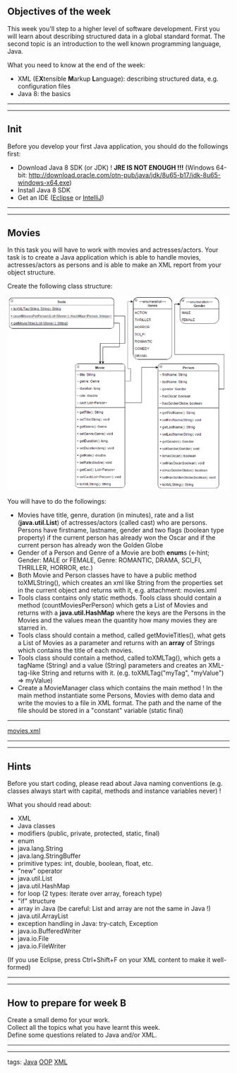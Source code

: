 ## Objectives of the week

This week you'll step to a higher level of software development.
First you will learn about describing structured data in a global standard format.
The second topic is an introduction to the well known programming language, Java.

What you need to know at the end of the week:
* XML (E**X**tensible **M**arkup **L**anguage): describing structured data, e.g. configuration files
* Java 8: the basics

------------

------------

## Init

Before you develop your first Java application, you should do the followings first:
* Download Java 8 SDK (or JDK) ! **JRE IS NOT ENOUGH !!!**
  (Windows 64-bit: http://download.oracle.com/otn-pub/java/jdk/8u65-b17/jdk-8u65-windows-x64.exe)
* Install Java 8 SDK
* Get an IDE
  ([Eclipse](https://www.eclipse.org/downloads/download.php?file=/technology/epp/downloads/release/mars/1/eclipse-java-mars-1-win32-x86_64.zip)
  or [IntelliJ](https://www.jetbrains.com/idea/#chooseYourEdition))

------------

------------

## Movies

In this task you will have to work with movies and actresses/actors.
Your task is to create a Java application
which is able to handle movies, actresses/actors as persons
and is able to make an XML report from your object structure.

Create the following class structure:

![](description/movies_uml.jpg)

You will have to do the followings:
* Movies have title, genre, duration (in minutes),
  rate and a list (**java.util.List**) of actresses/actors (called cast) who are persons.
  Persons have firstname, lastname, gender and two flags (boolean type property)
  if the current person has already won the Oscar and if the current person has already won the Golden Globe
* Gender of a Person and Genre of a Movie are both **enum**s
  (<-hint; Gender: MALE or FEMALE, Genre: ROMANTIC, DRAMA, SCI_FI, THRILLER, HORROR, etc.)
* Both Movie and Person classes have to have a public method toXMLString(),
  which creates an xml like String from the properties set in the current object and returns with it,
  e.g. attachment: movies.xml
* Tools class contains only static methods.
  Tools class should contain a method (countMoviesPerPerson)
  which gets a List of Movies and returns with a **java.util.HashMap**
  where the keys are the Persons in the Movies
  and the values mean the quantity how many movies they are starred in.
* Tools class should contain a method, called getMovieTitles(),
  what gets a List of Movies as a parameter and returns with an **array** of Strings
  which contains the title of each movies.
* Tools class should contain a method, called toXMLTag(),
  which gets a tagName (String) and a value (String) parameters
  and creates an XML-tag-like String and returns with it.
  (e.g. toXMLTag("myTag", "myValue") => <myTag>myValue</myTag>)
* Create a MovieManager class which contains the main method !
  In the main method instantiate some Persons, Movies with demo data and write the movies to a file in XML format.
  The path and the name of the file should be stored in a "constant" variable (static final)

-----

[movies.xml](description/movies.xml)

-----------

-----------

## Hints

Before you start coding, please read about Java naming conventions
(e.g. classes always start with capital, methods and instance variables never) !

What you should read about:
* XML
* Java classes
* modifiers (public, private, protected, static, final)
* enum
* java.lang.String
* java.lang.StringBuffer
* primitive types: int, double, boolean, float, etc.
* "new" operator
* java.util.List
* java.util.HashMap
* for loop (2 types: iterate over array, foreach type)
* "if" structure
* array in Java (be careful: List and array are not the same in Java !)
* java.util.ArrayList
* exception handling in Java: try-catch, Exception
* java.io.BufferedWriter
* java.io.File
* java.io.FileWriter

(If you use Eclipse, press Ctrl+Shift+F on your XML content to make it well-formed)

----------

----------

## How to prepare for week B

Create a small demo for your work.  
Collect all the topics what you have learnt this week.  
Define some questions related to Java and/or XML.

----------

----------

tags:
[Java](http://lms.codecool.com/Search/Tags?tag=48)
[OOP](http://lms.codecool.com/Search/Tags?tag=16)
[XML](http://lms.codecool.com/Search/Tags?tag=57)
